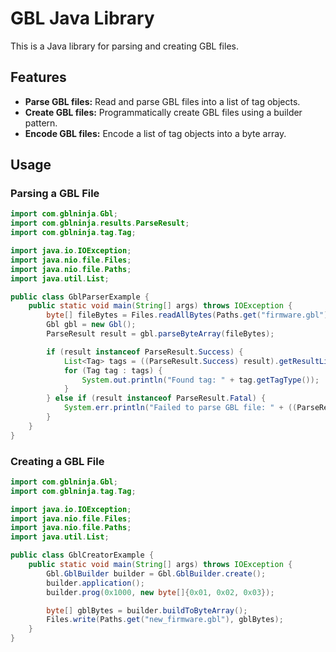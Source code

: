 # GBL Java Library

This is a Java library for parsing and creating GBL files.

## Features

*   **Parse GBL files:** Read and parse GBL files into a list of tag objects.
*   **Create GBL files:** Programmatically create GBL files using a builder pattern.
*   **Encode GBL files:** Encode a list of tag objects into a byte array.

## Usage

### Parsing a GBL File

```java
import com.gblninja.Gbl;
import com.gblninja.results.ParseResult;
import com.gblninja.tag.Tag;

import java.io.IOException;
import java.nio.file.Files;
import java.nio.file.Paths;
import java.util.List;

public class GblParserExample {
    public static void main(String[] args) throws IOException {
        byte[] fileBytes = Files.readAllBytes(Paths.get("firmware.gbl"));
        Gbl gbl = new Gbl();
        ParseResult result = gbl.parseByteArray(fileBytes);

        if (result instanceof ParseResult.Success) {
            List<Tag> tags = ((ParseResult.Success) result).getResultList();
            for (Tag tag : tags) {
                System.out.println("Found tag: " + tag.getTagType());
            }
        } else if (result instanceof ParseResult.Fatal) {
            System.err.println("Failed to parse GBL file: " + ((ParseResult.Fatal) result).getError());
        }
    }
}
```

### Creating a GBL File

```java
import com.gblninja.Gbl;
import com.gblninja.tag.Tag;

import java.io.IOException;
import java.nio.file.Files;
import java.nio.file.Paths;
import java.util.List;

public class GblCreatorExample {
    public static void main(String[] args) throws IOException {
        Gbl.GblBuilder builder = Gbl.GblBuilder.create();
        builder.application();
        builder.prog(0x1000, new byte[]{0x01, 0x02, 0x03});

        byte[] gblBytes = builder.buildToByteArray();
        Files.write(Paths.get("new_firmware.gbl"), gblBytes);
    }
}
```